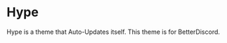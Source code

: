 # Hype
<link rel="stylesheet" type="text/css" href="//fonts.googleapis.com/css?family=Aclonica" />
<p>Hype is a theme that Auto-Updates itself. This theme is for BetterDiscord.</p>
